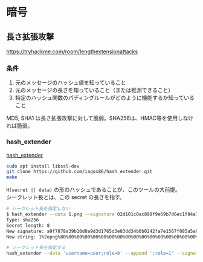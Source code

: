 # 暗号

## 長さ拡張攻撃

https://tryhackme.com/room/lengthextensionattacks

### 条件

1. 元のメッセージのハッシュ値を知っていること
2. 元のメッセージの長さを知っていること（または推測できること）
3. 特定のハッシュ関数のパディングルールがどのように機能するか知っていること

MD5, SHA1 は長さ拡張攻撃に対して脆弱。SHA256は、HMAC等を使用しなければ脆弱。

### hash_extender

[hash_extender](https://github.com/iagox86/hash_extender)

```sh
sudo apt install libssl-dev
git clone https://github.com/iagox86/hash_extender.git
make
```

`H(secret || data)` の形のハッシュであることが、このツールの大前提。  
シークレット長とは、この secret の長さを指す。

```sh
# シークレット長を指定しない
$ hash_extender --data 1.png --signature 02d101c0ac898f9e69b7d6ec1f84a7f0d784e59bbbe057acb4cef2cf93621ba9 --append /../4.png --out-data-format=html
Type: sha256
Secret length: 8
New signature: a9f7878a39b10d0a9d3d1765d3e83dd34b0b0242fa7e1567f085a5a9c467337a
New string: 1%2epng%80%00%00%00%00%00%00%00%00%00%00%00%00%00%00%00%00%00%00%00%00%00%00%00%00%00%00%00%00%00%00%00%00%00%00%00%00%00%00%00%00%00%00%00%00%00%00%00%00%00h%2f%2e%2e%2f4%2epng
```

```sh
# シークレット長を指定する
hash_extender --data 'username=user;role=0' --append ';role=1' --signature bfe0fa5c36531773c73dcc8d2a931301f69cf9add05a1f35dcfa2d48b44c37f0 --format sha256 --secret 8 --out-data-format=html
```
